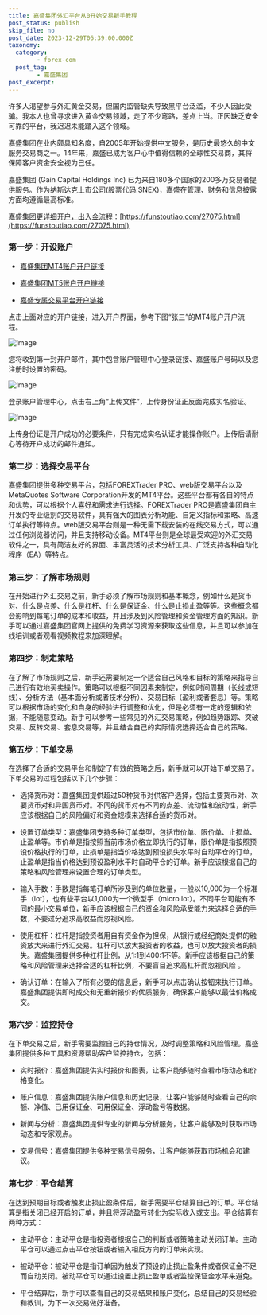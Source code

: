 ```yaml
---
title: 嘉盛集团外汇平台从0开始交易新手教程
post_status: publish
skip_file: no
post_date: 2023-12-29T06:39:00.000Z
taxonomy:
  category:
        - forex-com
  post_tag:
        - 嘉盛集团
post_excerpt: 
---
```

许多人渴望参与外汇黄金交易，但国内监管缺失导致黑平台泛滥，不少人因此受骗。我本人也曾寻求进入黄金交易领域，走了不少弯路，差点上当。正因缺乏安全可靠的平台，我迟迟未能踏入这个领域。

嘉盛集团在业内颇具知名度，自2005年开始提供中文服务，是历史最悠久的中文服务交易商之一。14年来，嘉盛已成为客户心中值得信赖的全球性交易商，其将保障客户资金安全视为己任。

嘉盛集团 (Gain Capital Holdings Inc) 已为来自180多个国家的200多万交易者提供服务。作为纳斯达克上市公司(股票代码:SNEX)，嘉盛在管理、财务和信息披露方面均遵循最高标准。

[嘉盛集团更详细开户，出入金流程](https://funstoutiao.com/27075.html)：[https://funstoutiao.com/27075.html](https://funstoutiao.com/27075.html)

### 第一步：开设账户

* [嘉盛集团MT4账户开户链接](https://s.ssgg.net/jsmt4)

* [嘉盛集团MT5账户开户链接](https://s.ssgg.net/jsmt5)

* [嘉盛专属交易平台开户链接](https://s.ssgg.net/js)

点击上面对应的开户链接，进入开户界面，参考下图“张三”的MT4账户开户流程。

![Image](https://prod-files-secure.s3.us-west-2.amazonaws.com/39ed1227-6d7d-4570-be36-9ccd4a2c4241/7a167aea-686b-400d-af59-4e18eb607a40/640.png?X-Amz-Algorithm=AWS4-HMAC-SHA256&X-Amz-Content-Sha256=UNSIGNED-PAYLOAD&X-Amz-Credential=ASIAZI2LB466ZXYWPTA2%2F20250613%2Fus-west-2%2Fs3%2Faws4_request&X-Amz-Date=20250613T041309Z&X-Amz-Expires=3600&X-Amz-Security-Token=IQoJb3JpZ2luX2VjECAaCXVzLXdlc3QtMiJHMEUCIBOC7wq4oKq6E8CYNaIPjpIXyZvM221pUkclICa91jlTAiEA4godGNZQ%2Bem7i6n5XbFdBy0k%2FrCvXzDcZktvhfbKaZ8qiAQI%2Bf%2F%2F%2F%2F%2F%2F%2F%2F%2F%2FARAAGgw2Mzc0MjMxODM4MDUiDO0DEuwwPPEFI87GXCrcA3JR9%2BuoOhv7EcEihFin6sDxgwMFxQKWv6ZzeEMVB0TgD%2F%2BxSS1DdhT0HyxC6uOS4AcVP5Wh9uFDFuzSWaHq%2F0Xi4xxgCA0rKKRQP%2FAjseAMQZjy%2BoZefQ%2F3SQXFGfVymcnhQOMMoeE2sazmBzKP7DleuxAhBK8y9r7rMRdjAEb9ZsO%2FmkMMZVICGs%2FOx91241bTqvnBNxE7ELymhaJySYo1BBejXHdqU44pi0Xd%2BTDPDvX3Q9JqIgBiziwVe9JgND11sqT686J%2FTpNrMC8TEfH5XLC%2FLExsDWqM6O9CkO2pEG%2B64i5MeRw2IJjx8XzizUxjcyA8gVlL0hlKg7mj18icwVmXEE1CGihwJIUfAVG1MO7CwgYieGQg9qAxxCSBC2x%2FEAu%2Fc5XsFziZ3FC64EyrjHjPqR1sV6aMdluygKCe06Nd83zLjZY943IJOer71OG%2FPa0U%2BsOF%2B0cUErBwwRJ7Ep8pPiR9P%2BHNlkwgkizr8h%2BdemIuWVEaM36ir5hyH%2B%2BU4CVXd6%2BzV4oNq4%2FsbeHnfNhJn97osV7NiACcsxA%2Bmh2FbQUJP9ITiWDTJxr%2Fy7k%2FfOvjPghs9lWU9XVyHF2Cq%2F%2F7fAlpyOdtdD%2B3LRWDFAUd50vtLKsj0tiGMPHQrcIGOqUBA0NgQOg20EYPekjC0VwXBtpCdpNx2odO7lJzuLCKefx3eeWoE0w3jse1qthQYTUoC501l37Bw1Mlp3Y4OFbRM%2FTaZqrKkz9LUVyuAKHnm4lWCgqx1UInSDdEWDKhqUQ0ipIJKb9EfgtEVGE3gnEYQ4OGU8NE8lxzExyXS7lufPdK4MccqaDsnr0mu0rZOvFoSpdJLpVB1jPP3IH0YcNP%2Fqy7bVYt&X-Amz-Signature=0d8c9f7f8991b2c55a6d6206448960a5ebf32b2a7096807bb24923a238fccde4&X-Amz-SignedHeaders=host&x-amz-checksum-mode=ENABLED&x-id=GetObject)

您将收到第一封开户邮件，其中包含账户管理中心登录链接、嘉盛账户号码以及您注册时设置的密码。

![Image](https://prod-files-secure.s3.us-west-2.amazonaws.com/39ed1227-6d7d-4570-be36-9ccd4a2c4241/eaa1c6b3-2877-4284-a0e1-530e222c27fb/image.png?X-Amz-Algorithm=AWS4-HMAC-SHA256&X-Amz-Content-Sha256=UNSIGNED-PAYLOAD&X-Amz-Credential=ASIAZI2LB466ZXYWPTA2%2F20250613%2Fus-west-2%2Fs3%2Faws4_request&X-Amz-Date=20250613T041309Z&X-Amz-Expires=3600&X-Amz-Security-Token=IQoJb3JpZ2luX2VjECAaCXVzLXdlc3QtMiJHMEUCIBOC7wq4oKq6E8CYNaIPjpIXyZvM221pUkclICa91jlTAiEA4godGNZQ%2Bem7i6n5XbFdBy0k%2FrCvXzDcZktvhfbKaZ8qiAQI%2Bf%2F%2F%2F%2F%2F%2F%2F%2F%2F%2FARAAGgw2Mzc0MjMxODM4MDUiDO0DEuwwPPEFI87GXCrcA3JR9%2BuoOhv7EcEihFin6sDxgwMFxQKWv6ZzeEMVB0TgD%2F%2BxSS1DdhT0HyxC6uOS4AcVP5Wh9uFDFuzSWaHq%2F0Xi4xxgCA0rKKRQP%2FAjseAMQZjy%2BoZefQ%2F3SQXFGfVymcnhQOMMoeE2sazmBzKP7DleuxAhBK8y9r7rMRdjAEb9ZsO%2FmkMMZVICGs%2FOx91241bTqvnBNxE7ELymhaJySYo1BBejXHdqU44pi0Xd%2BTDPDvX3Q9JqIgBiziwVe9JgND11sqT686J%2FTpNrMC8TEfH5XLC%2FLExsDWqM6O9CkO2pEG%2B64i5MeRw2IJjx8XzizUxjcyA8gVlL0hlKg7mj18icwVmXEE1CGihwJIUfAVG1MO7CwgYieGQg9qAxxCSBC2x%2FEAu%2Fc5XsFziZ3FC64EyrjHjPqR1sV6aMdluygKCe06Nd83zLjZY943IJOer71OG%2FPa0U%2BsOF%2B0cUErBwwRJ7Ep8pPiR9P%2BHNlkwgkizr8h%2BdemIuWVEaM36ir5hyH%2B%2BU4CVXd6%2BzV4oNq4%2FsbeHnfNhJn97osV7NiACcsxA%2Bmh2FbQUJP9ITiWDTJxr%2Fy7k%2FfOvjPghs9lWU9XVyHF2Cq%2F%2F7fAlpyOdtdD%2B3LRWDFAUd50vtLKsj0tiGMPHQrcIGOqUBA0NgQOg20EYPekjC0VwXBtpCdpNx2odO7lJzuLCKefx3eeWoE0w3jse1qthQYTUoC501l37Bw1Mlp3Y4OFbRM%2FTaZqrKkz9LUVyuAKHnm4lWCgqx1UInSDdEWDKhqUQ0ipIJKb9EfgtEVGE3gnEYQ4OGU8NE8lxzExyXS7lufPdK4MccqaDsnr0mu0rZOvFoSpdJLpVB1jPP3IH0YcNP%2Fqy7bVYt&X-Amz-Signature=615b7f343b66b64069707ada3c4c10bc67d147ef44bb9cca1477c823ff546f4f&X-Amz-SignedHeaders=host&x-amz-checksum-mode=ENABLED&x-id=GetObject)

登录账户管理中心，点击右上角“上传文件”，上传身份证正反面完成实名验证。

![Image](https://prod-files-secure.s3.us-west-2.amazonaws.com/39ed1227-6d7d-4570-be36-9ccd4a2c4241/54090639-09fc-46b4-a135-e0289f707147/image.png?X-Amz-Algorithm=AWS4-HMAC-SHA256&X-Amz-Content-Sha256=UNSIGNED-PAYLOAD&X-Amz-Credential=ASIAZI2LB466ZXYWPTA2%2F20250613%2Fus-west-2%2Fs3%2Faws4_request&X-Amz-Date=20250613T041309Z&X-Amz-Expires=3600&X-Amz-Security-Token=IQoJb3JpZ2luX2VjECAaCXVzLXdlc3QtMiJHMEUCIBOC7wq4oKq6E8CYNaIPjpIXyZvM221pUkclICa91jlTAiEA4godGNZQ%2Bem7i6n5XbFdBy0k%2FrCvXzDcZktvhfbKaZ8qiAQI%2Bf%2F%2F%2F%2F%2F%2F%2F%2F%2F%2FARAAGgw2Mzc0MjMxODM4MDUiDO0DEuwwPPEFI87GXCrcA3JR9%2BuoOhv7EcEihFin6sDxgwMFxQKWv6ZzeEMVB0TgD%2F%2BxSS1DdhT0HyxC6uOS4AcVP5Wh9uFDFuzSWaHq%2F0Xi4xxgCA0rKKRQP%2FAjseAMQZjy%2BoZefQ%2F3SQXFGfVymcnhQOMMoeE2sazmBzKP7DleuxAhBK8y9r7rMRdjAEb9ZsO%2FmkMMZVICGs%2FOx91241bTqvnBNxE7ELymhaJySYo1BBejXHdqU44pi0Xd%2BTDPDvX3Q9JqIgBiziwVe9JgND11sqT686J%2FTpNrMC8TEfH5XLC%2FLExsDWqM6O9CkO2pEG%2B64i5MeRw2IJjx8XzizUxjcyA8gVlL0hlKg7mj18icwVmXEE1CGihwJIUfAVG1MO7CwgYieGQg9qAxxCSBC2x%2FEAu%2Fc5XsFziZ3FC64EyrjHjPqR1sV6aMdluygKCe06Nd83zLjZY943IJOer71OG%2FPa0U%2BsOF%2B0cUErBwwRJ7Ep8pPiR9P%2BHNlkwgkizr8h%2BdemIuWVEaM36ir5hyH%2B%2BU4CVXd6%2BzV4oNq4%2FsbeHnfNhJn97osV7NiACcsxA%2Bmh2FbQUJP9ITiWDTJxr%2Fy7k%2FfOvjPghs9lWU9XVyHF2Cq%2F%2F7fAlpyOdtdD%2B3LRWDFAUd50vtLKsj0tiGMPHQrcIGOqUBA0NgQOg20EYPekjC0VwXBtpCdpNx2odO7lJzuLCKefx3eeWoE0w3jse1qthQYTUoC501l37Bw1Mlp3Y4OFbRM%2FTaZqrKkz9LUVyuAKHnm4lWCgqx1UInSDdEWDKhqUQ0ipIJKb9EfgtEVGE3gnEYQ4OGU8NE8lxzExyXS7lufPdK4MccqaDsnr0mu0rZOvFoSpdJLpVB1jPP3IH0YcNP%2Fqy7bVYt&X-Amz-Signature=d24ba569781acfae5d00cc3c7c680d3449f7f6b8c961d44898f6b637341cfb9e&X-Amz-SignedHeaders=host&x-amz-checksum-mode=ENABLED&x-id=GetObject)

上传身份证是开户成功的必要条件，只有完成实名认证才能操作账户。上传后请耐心等待开户成功的邮件通知。

### 第二步：选择交易平台

嘉盛集团提供多种交易平台，包括FOREXTrader PRO、web版交易平台以及MetaQuotes Software Corporation开发的MT4平台。这些平台都有各自的特点和优势，可以根据个人喜好和需求进行选择。FOREXTrader PRO是嘉盛集团自主开发的专业级别的交易软件，具有强大的图表分析功能、自定义指标和策略、高速订单执行等特点。web版交易平台则是一种无需下载安装的在线交易方式，可以通过任何浏览器访问，并且支持移动设备。MT4平台则是全球最受欢迎的外汇交易软件之一，具有简洁友好的界面、丰富灵活的技术分析工具、广泛支持各种自动化程序（EA）等特点。

### 第三步：了解市场规则

在开始进行外汇交易之前，新手必须了解市场规则和基本概念，例如什么是货币对、什么是点差、什么是杠杆、什么是保证金、什么是止损止盈等等。这些概念都会影响到每笔订单的成本和收益，并且涉及到风险管理和资金管理方面的知识。新手可以通过嘉盛集团官网上提供的免费学习资源来获取这些信息，并且可以参加在线培训或者观看视频教程来加深理解。

### 第四步：制定策略

在了解了市场规则之后，新手还需要制定一个适合自己风格和目标的策略来指导自己进行有效地买卖操作。策略可以根据不同因素来制定，例如时间周期（长线或短线）、分析方法（基本面分析或者技术分析）、交易目标（盈利或者套息）等。策略可以根据市场的变化和自身的经验进行调整和优化，但是必须有一定的逻辑和依据，不能随意变动。新手可以参考一些常见的外汇交易策略，例如趋势跟踪、突破交易、反转交易、套息交易等，并且结合自己的实际情况选择适合自己的策略。

### 第五步：下单交易

在选择了合适的交易平台和制定了有效的策略之后，新手就可以开始下单交易了。下单交易的过程包括以下几个步骤：

* 选择货币对：嘉盛集团提供超过50种货币对供客户选择，包括主要货币对、次要货币对和异国货币对。不同的货币对有不同的点差、流动性和波动性，新手应该根据自己的风险偏好和资金规模来选择合适的货币对。

* 设置订单类型：嘉盛集团支持多种订单类型，包括市价单、限价单、止损单、止盈单等。市价单是指按照当前市场价格立即执行的订单，限价单是指按照预设价格执行的订单，止损单是指当价格达到预设损失水平时自动平仓的订单，止盈单是指当价格达到预设盈利水平时自动平仓的订单。新手应该根据自己的策略和风险管理来设置合理的订单类型。

* 输入手数：手数是指每笔订单所涉及到的单位数量，一般以10,000为一个标准手（lot），也有些平台以1,000为一个微型手（micro lot）。不同平台可能有不同的最小交易单位，新手应该根据自己的资金和风险承受能力来选择合适的手数，不要过分追求高收益而忽视风险。

* 使用杠杆：杠杆是指投资者用自有资金作为担保，从银行或经纪商处提供的融资放大来进行外汇交易。杠杆可以放大投资者的收益，也可以放大投资者的损失。嘉盛集团提供多种杠杆比例，从1:1到400:1不等。新手应该根据自己的策略和风险管理来选择合适的杠杆比例，不要盲目追求高杠杆而忽视风险 。

* 确认订单：在输入了所有必要的信息后，新手可以点击确认按钮来执行订单。嘉盛集团提供即时成交和无重新报价的优质服务，确保客户能够以最佳价格成交。

### 第六步：监控持仓

在下单交易之后，新手需要监控自己的持仓情况，及时调整策略和风险管理。嘉盛集团提供多种工具和资源帮助客户监控持仓，包括：

* 实时报价：嘉盛集团提供实时报价和图表，让客户能够随时查看市场动态和价格变化。

* 账户信息：嘉盛集团提供账户信息和历史记录，让客户能够随时查看自己的余额、净值、已用保证金、可用保证金、浮动盈亏等数据。

* 新闻与分析：嘉盛集团提供专业的新闻与分析服务，让客户能够及时获取市场动态和专家观点。

* 交易信号：嘉盛集团提供多种交易信号服务，让客户能够获取市场机会和建议。

### 第七步：平仓结算

在达到预期目标或者触发止损止盈条件后，新手需要平仓结算自己的订单。平仓结算是指关闭已经开启的订单，并且将浮动盈亏转化为实际收入或支出。平仓结算有两种方式：

* 主动平仓：主动平仓是指投资者根据自己的判断或者策略主动关闭订单。主动平仓可以通过点击平仓按钮或者输入相反方向的订单来实现。

* 被动平仓：被动平仓是指订单因为触发了预设的止损止盈条件或者保证金不足而自动关闭。被动平仓可以通过设置止损止盈单或者监控保证金水平来避免。

* 平仓结算后，新手可以查看自己的交易结果和账户变化，总结自己的交易经验和教训，为下一次交易做好准备。